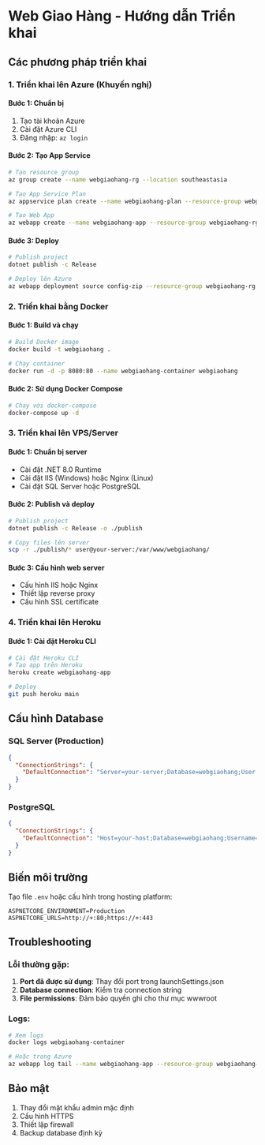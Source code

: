 # Web Giao Hàng - Hướng dẫn Triển khai

## Các phương pháp triển khai

### 1. Triển khai lên Azure (Khuyến nghị)

#### Bước 1: Chuẩn bị
1. Tạo tài khoản Azure
2. Cài đặt Azure CLI
3. Đăng nhập: `az login`

#### Bước 2: Tạo App Service
```bash
# Tạo resource group
az group create --name webgiaohang-rg --location southeastasia

# Tạo App Service Plan
az appservice plan create --name webgiaohang-plan --resource-group webgiaohang-rg --sku B1

# Tạo Web App
az webapp create --name webgiaohang-app --resource-group webgiaohang-rg --plan webgiaohang-plan --runtime "DOTNET|8.0"
```

#### Bước 3: Deploy
```bash
# Publish project
dotnet publish -c Release

# Deploy lên Azure
az webapp deployment source config-zip --resource-group webgiaohang-rg --name webgiaohang-app --src ./bin/Release/net8.0/publish/webgiaohang.zip
```

### 2. Triển khai bằng Docker

#### Bước 1: Build và chạy
```bash
# Build Docker image
docker build -t webgiaohang .

# Chạy container
docker run -d -p 8080:80 --name webgiaohang-container webgiaohang
```

#### Bước 2: Sử dụng Docker Compose
```bash
# Chạy với docker-compose
docker-compose up -d
```

### 3. Triển khai lên VPS/Server

#### Bước 1: Chuẩn bị server
- Cài đặt .NET 8.0 Runtime
- Cài đặt IIS (Windows) hoặc Nginx (Linux)
- Cài đặt SQL Server hoặc PostgreSQL

#### Bước 2: Publish và deploy
```bash
# Publish project
dotnet publish -c Release -o ./publish

# Copy files lên server
scp -r ./publish/* user@your-server:/var/www/webgiaohang/
```

#### Bước 3: Cấu hình web server
- Cấu hình IIS hoặc Nginx
- Thiết lập reverse proxy
- Cấu hình SSL certificate

### 4. Triển khai lên Heroku

#### Bước 1: Cài đặt Heroku CLI
```bash
# Cài đặt Heroku CLI
# Tạo app trên Heroku
heroku create webgiaohang-app

# Deploy
git push heroku main
```

## Cấu hình Database

### SQL Server (Production)
```json
{
  "ConnectionStrings": {
    "DefaultConnection": "Server=your-server;Database=webgiaohang;User Id=your-user;Password=your-password;TrustServerCertificate=true;"
  }
}
```

### PostgreSQL
```json
{
  "ConnectionStrings": {
    "DefaultConnection": "Host=your-host;Database=webgiaohang;Username=your-user;Password=your-password;"
  }
}
```

## Biến môi trường

Tạo file `.env` hoặc cấu hình trong hosting platform:
```
ASPNETCORE_ENVIRONMENT=Production
ASPNETCORE_URLS=http://+:80;https://+:443
```

## Troubleshooting

### Lỗi thường gặp:
1. **Port đã được sử dụng**: Thay đổi port trong launchSettings.json
2. **Database connection**: Kiểm tra connection string
3. **File permissions**: Đảm bảo quyền ghi cho thư mục wwwroot

### Logs:
```bash
# Xem logs
docker logs webgiaohang-container

# Hoặc trong Azure
az webapp log tail --name webgiaohang-app --resource-group webgiaohang-rg
```

## Bảo mật

1. Thay đổi mật khẩu admin mặc định
2. Cấu hình HTTPS
3. Thiết lập firewall
4. Backup database định kỳ 